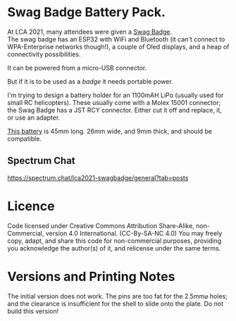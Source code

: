 Swag Badge Battery Pack.
========================

At LCA 2021, many attendees were given a [Swag
Badge](http://www.openhardwareconf.org/wiki/Swagbadge2021).  
The swag badge has an ESP32 with WiFi and Bluetooth (it can't connect
to WPA-Enterprise networks though!), a couple of Oled displays, and a
heap of connectivity possibilities.

It can be powered from a micro-USB connector.

But if it is to be used as a _badge_ it needs portable power.

I'm trying to design a battery holder for an 1100mAH LiPo (usually used
for small RC helicopters). These usually come with a Molex 15001 connector;
the Swag Badge has a JST RCY connector. Either cut it off and replace, it,
or use an adapter.

[This battery](https://www.ebay.com.au/itm/174761665304?ssPageName=STRK%3AMEBIDX%3AIT&_trksid=p2060353.m2749.l2649)
is 45mm long. 26mm wide, and 9mm thick, and should be compatible.

Spectrum Chat
-------------

https://spectrum.chat/lca2021-swagbadge/general?tab=posts

Licence
=======

Code licensed under Creative Commons Attribution Share-Alike,
non-Commercial, version 4.0 International.
(CC-By-SA-NC 4.0)
You may freely copy, adapt, and share this code for non-commercial
purposes, providing you acknowledge the author(s) of it, and relicense
under the same terms.

Versions and Printing Notes
===========================
The initial version does not work.  The pins are too fat for the 2.5mm⌀ holes; 
and the clearance is insufficient for the shell to slide onto the plate.
Do not build this version!
